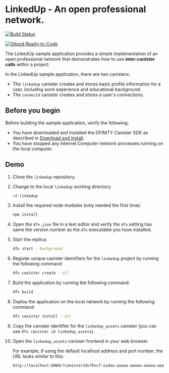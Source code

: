 # LinkedUp - An open professional network.

[![Build Status](https://travis-ci.org/dfinity-lab/linkedup.svg?branch=master)](https://travis-ci.org/dfinity-lab/linkedup?branch=master)

[![Gitpod Ready-to-Code](https://img.shields.io/badge/Gitpod-Ready--to--Code-blue?logo=gitpod)](https://gitpod.io/#https://github.com/dfinity-lab/linkedup)

The LinkedUp sample application provides a simple implementation of an open professional network that demonstrates how to use **inter-canister calls** within a project.

In the LinkedUp sample application, there are two canisters:

* The `linkedup` canister creates and stores basic profile information for a user, including work experience and educational background.
* The `connectd` canister creates and stores a user's connections.

## Before you begin

Before building the sample application, verify the following:

* You have downloaded and installed the DFINITY Canister SDK as described in [Download and install](https://sdk.dfinity.org/docs/quickstart/local-network.html#download-and-install).
* You have stopped any Internet Computer network processes running on the local computer.

## Demo

1. Clone the `linkedup` repository.

2. Change to the local `linkedup` working directory.

    ```bash
    cd linkedup
    ```

3. Install the required node modules (only needed the first time).

    ```bash
    npm install
    ```

4. Open the `dfx.json` file in a text editor and verify the `dfx` setting has same the version number as the `dfx` executable you have installed.

5. Start the replica.

    ```bash
    dfx start --background
    ```

6. Register unique canister identifiers for the `linkedup` project by running the following command:

    ```bash
    dfx canister create --all
    ```

7. Build the application by running the following command:

    ```bash
    dfx build
    ```

8. Deploy the application on the local network by running the following command:

    ```bash
    dfx canister install --all
    ```

9. Copy the canister identifier for the `linkedup_assets` canister (you can use `dfx canister id linkedup_assets`).

10. Open the `linkedup_assets` canister frontend in your web browser.

    For example, if using the default localhost address and port number, the URL looks similar to this:

    ```bash
    http://localhost:8000/?canisterId=7kncf-oidaa-aaaaa-aaaaa-aaaaa-aaaaa-aaaaa-q
    ```
